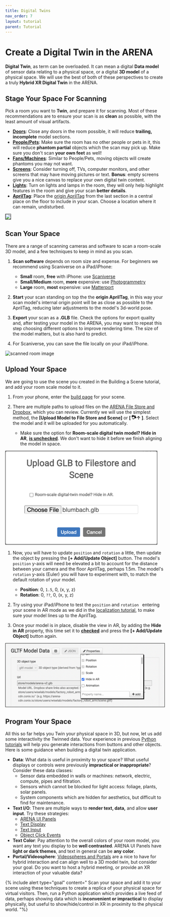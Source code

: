 ```yaml
---
title: Digital Twins
nav_order: 7
layout: tutorial
parent: Tutorial
---
```


# Create a Digital Twin in the ARENA

**Digital Twin**, as term can be overloaded. It can mean a digital **Data model** of sensor data relating to a physical space, or a digital **3D model** of a physical space. We will use the best of both of these perspectives to create a truly **Hybrid XR Digital Twin** in the ARENA.

## Stage Your Space For Scanning

Pick a room you want to **Twin**, and prepare it for scanning. Most of these recommendations are to ensure your scan is as **clean** as possible, with the least amount of visual artifacts.

- **<u>Doors</u>**: Close any doors in the room possible, it will reduce **trailing, incomplete** model sections.
- **<u>People/Pets</u>**: Make sure the room has no other people or pets in it, this will reduce **phantom partial** objects which the scan may pick up. Make sure you don't scan **your own feet** as well!
- **<u>Fans/Machines</u>**: Similar to People/Pets, moving objects will create phantoms you may not want.
- **<u>Screens</u>**: Consider turning off, TVs, computer monitors, and other screens that may have moving pictures or text. **Bonus**: empty screens give you a nice canvas to replace your own digital twin content.
- **<u>Lights</u>**: Turn on lights and lamps in the room, they will only help highlight features in the room and give your scan **better details**.
- **<u>AprilTag</u>**: Place the [origin AprilTag](/content/overview/localization.html#using-april-tags) from the last section in a central place on the floor to include in your scan. Choose a location where it can remain, undisturbed.

<img src="/assets/img/xr/scene-origin-tag.png"
style="width:4in;border:1px solid;" />

## Scan Your Space

There are a range of scanning cameras and software to scan a room-scale 3D model, and a few techniques to keep in mind as you scan.

1. **Scan software** depends on room size and expense. For beginners we recommend using Scaniverse on a iPad/iPhone:
    - **Small** room, **free** with iPhone: use [Scaniverse](/content/3d-content/scaniverse)
    - **Small/Medium** room, **more** expensive: use [Photogrammetry](/content/overview/photogrammetry)
    - **Large** room, **most** expensive: use [Matterport](/content/3d-content/matterport)

1. **Start** your scan standing on top the the **origin AprilTag**, in this way your scan model's internal origin point will be as close as possible to the AprilTag, reducing later adjustments to the model's 3d-world pose.

1. **Export** your scan as a **.GLB** file. Check the options for export quality and, after testing your model in the ARENA, you may want to repeat this step choosing different options to improve rendering time. The size of the model matters, but is also hard to predict.

1. For Scaniverse, you can save the file locally on your iPad/iPhone.

![scanned room image](/ismar/images/space-annotated.png)

## Upload Your Space

We are going to use the scene you created in the Building a Scene tutorial, and add your room scale model to it.

1. From your phone, enter the [build page](https://arenaxr.org/build) for your scene.

1. There are multiple paths to upload files on the [ARENA File Store and Dropbox](/content/interface/filestore), which you can review.
Currently we will use the simplest method, the **\[Upload Model to File Store and Scene\]** or
**\[ <img src="/assets/img/overview/build/3dobj-icon.png" width="15"/>↑ \]**.
Select the model and it will be uploaded for you automatically.
    - Make sure the option for **Room-scale digital twin model? Hide in AR**, **<u>is unchecked</u>**. We don't want to hide it before we finish aligning the model in space.

<img src="/assets/img/overview/build/auto-upload.png" style="width:5in;border:1px solid;" />

1. Now, you will have to update `position` and `rotation` a little, then update the object by pressing the **\[+ Add/Update Object\]** button.
The model's `position` y-axis will need be elevated a bit to account for the distance between your camera and the floor AprilTag, perhaps 1.5m.
The model's `rotation` y-axis (Euler) you will have to experiment with, to match the default rotation of your model.
    - **Position**: 0, `1.5`, 0, (x, y, z)
    - **Rotation**: 0, `??`, 0, (x, y, z)

1. Try using your iPad/iPhone to test the `position` and `rotation ` entering your scene in AR mode as we did in the [localization tutorial](/content/overview/localization), to make sure your model lines up to the AprilTag.

1. Once your model is in place, disable the view in AR, by adding the **Hide in AR** property, this time set it to **<u>checked</u>** and press the **\[+ Add/Update Object\]** button again.

<img src="/assets/img/overview/twin/twin1.png" style="border:1px solid;" />

## Program Your Space

All this so far helps you Twin your physical space in 3D, but now, let us add some interactivity the Twinned data. Your experience in previous [Python tutorials](/content/overview//dev-guide.md) will help you generate interactions from buttons and other objects. Here is some guidance when building a digital twin application.

- **Data**: What data is useful in proximity to your space? What useful displays or controls were previously **impractical or inappropriate**? Consider these data classes:
    - Sensor data embedded in walls or machines: network, electric, compute, pipes and filtration.
    - Sensors which cannot be blocked for light access: foliage, plants, solar panels.
    - System components which are hidden for aesthetics, but difficult to find for maintenance.
- **Text I/O**: There are multiple ways to **render text, data,** and allow **user input**. Try these strategies:
    - [ARENA UI Panels](/content/3d-content/ui)
    - [Text Display](/content/python/objects#text)
    - [Text Input](/content/python/attributes#text-input)
    - [Object Click Events](/content/python/events#click-events)
- **Text Color**: Pay attention to the overall colors of your room model, you want any text you display to be **well contrasted**. ARENA UI Panels have **light or dark themes**, and text in general can be **any color**.
- **Portal/Videosphere**: [Videospheres and Portals](/content/overview/panoramic) are a nice to have for hybrid interaction and can align well to a 3D model twin, but consider your goal. Do you want to host a hybrid meeting, or provide an XR interaction of your valuable data?


{% include alert type="goal" content="
Scan your space and add it to your scene using these techniques to create a replica of your physical space for virtual visitors.
Then, run a Python application which provides a live feed of data, perhaps showing data which is **inconvenient or impractical** to display physically,
but useful to show/hide/control in XR in proximity to the physical world.
"%}
